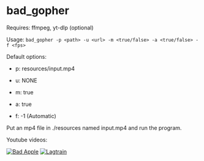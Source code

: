 # bad_gopher

Requires: ffmpeg, yt-dlp (optional)

Usage: `bad_gopher -p <path> -u <url> -m <true/false> -a <true/false> -f <fps>`

Default options:

- p: resources/input.mp4

- u: NONE

- m: true

- a: true

- f: -1 \(Automatic)

Put an mp4 file in ./resources named input.mp4 and run the program.

Youtube videos:

[![Bad Apple](https://img.youtube.com/vi/DumQPTVRE0U/0.jpg)](https://www.youtube.com/watch?v=DumQPTVRE0U "Bad Apple")
[![Lagtrain](https://img.youtube.com/vi/7Vo3keJ3ups/0.jpg)](https://www.youtube.com/watch?v=wvWIt5OnPyI "Lagtrain")
